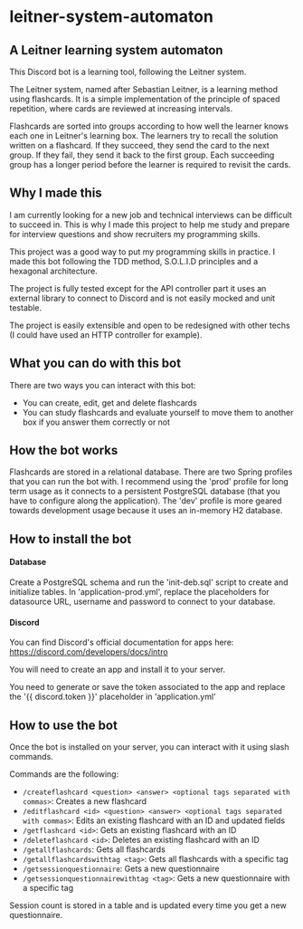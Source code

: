 # leitner-system-automaton

## A Leitner learning system automaton

This Discord bot is a learning tool, following the Leitner system.

The Leitner system, named after Sebastian Leitner, is a learning method using flashcards.
It is a simple implementation of the principle of spaced repetition, where cards are reviewed at increasing intervals.

Flashcards are sorted into groups according to how well the learner knows each one in Leitner's learning box.
The learners try to recall the solution written on a flashcard. If they succeed, they send the card to the next group.
If they fail, they send it back to the first group.
Each succeeding group has a longer period before the learner is required to revisit the cards.

## Why I made this

I am currently looking for a new job and technical interviews can be difficult to succeed in.
This is why I made this project to help me study and prepare for interview questions and show recruiters my programming skills.

This project was a good way to put my programming skills in practice.
I made this bot following the TDD method, S.O.L.I.D principles and a hexagonal architecture.

The project is fully tested except for the API controller part it uses an external library to connect to Discord and is not easily mocked and unit testable.

The project is easily extensible and open to be redesigned with other techs (I could have used an HTTP controller for example).

## What you can do with this bot

There are two ways you can interact with this bot:
- You can create, edit, get and delete flashcards
- You can study flashcards and evaluate yourself to move them to another box if you answer them correctly or not

## How the bot works

Flashcards are stored in a relational database. There are two Spring profiles that you can run the bot with.
I recommend using the 'prod' profile for long term usage as it connects to a persistent PostgreSQL database (that you have to configure along the application).
The 'dev' profile is more geared towards development usage because it uses an in-memory H2 database.

## How to install the bot

#### Database

Create a PostgreSQL schema and run the 'init-deb.sql' script to create and initialize tables.
In 'application-prod.yml', replace the placeholders for datasource URL, username and password to connect to your database.

#### Discord

You can find Discord's official documentation for apps here:
https://discord.com/developers/docs/intro

You will need to create an app and install it to your server.

You need to generate or save the token associated to the app and replace the '{{ discord.token }}' placeholder in 'application.yml'

## How to use the bot
Once the bot is installed on your server, you can interact with it using slash commands.

Commands are the following:
- `/createflashcard <question> <answer> <optional tags separated with commas>`: Creates a new flashcard
- `/editflashcard <id> <question> <answer> <optional tags separated with commas>`: Edits an existing flashcard with an ID and updated fields
- `/getflashcard <id>`: Gets an existing flashcard with an ID
- `/deleteflashcard <id>`: Deletes an existing flashcard with an ID
- `/getallflashcards`: Gets all flashcards
- `/getallflashcardswithtag <tag>`: Gets all flashcards with a specific tag
- `/getsessionquestionnaire`: Gets a new questionnaire
- `/getsessionquestionnairewithtag <tag>`: Gets a new questionnaire with a specific tag

Session count is stored in a table and is updated every time you get a new questionnaire.
